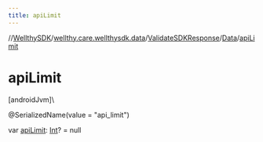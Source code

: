 ```yaml
---
title: apiLimit
---
```

//[WellthySDK](../../../../index.html)/[wellthy.care.wellthysdk.data](../../index.html)/[ValidateSDKResponse](../index.html)/[Data](index.html)/[apiLimit](api-limit.html)



# apiLimit



[androidJvm]\




@SerializedName(value = "api_limit")



var [apiLimit](api-limit.html): [Int](https://kotlinlang.org/api/latest/jvm/stdlib/kotlin/-int/index.html)? = null




